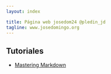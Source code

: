 ```yaml
---
layout: index

title: Página web josedom24 @pledin_jd
tagline: www.josedomingo.org
---
```


## Tutoriales

* [Mastering Markdown](https://guides.github.com/features/mastering-markdown/)
